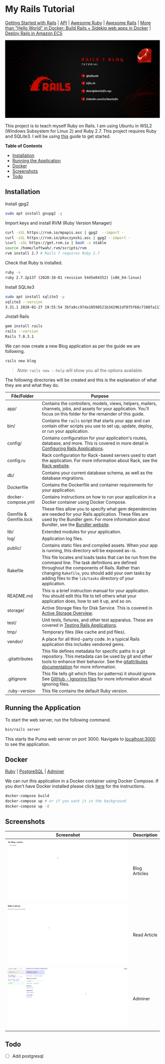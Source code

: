 # My Rails Tutorial

[Getting Started with Rails](https://guides.rubyonrails.org/getting_started.html) | [API](https://api.rubyonrails.org/) | [Awesome Ruby](https://github.com/markets/awesome-ruby) | [Awesome Rails](https://github.com/gramantin/awesome-rails) | [More than "Hello World" in Docker: Build Rails + Sidekiq web apps in Docker](https://dev.to/raphael_jambalos/more-than-hello-world-in-docker-run-rails-sidekiq-web-apps-in-docker-1b37) | [Deploy Rails in Amazon ECS](https://dev.to/raphael_jambalos/deploy-rails-in-amazon-ecs-part-1-concepts-26nl)

![Rails 7 Blog](assets/rails7blog.png)

This project is to teach myself Ruby on Rails. I am using Ubuntu in WSL2 (Windows Subsystem for Linux 2) and Ruby 2.7. This project requires Ruby and SQLite3. I will be using [this](https://guides.rubyonrails.org/getting_started.html) guide to get started.

<!-- START doctoc generated TOC please keep comment here to allow auto update -->
<!-- DON'T EDIT THIS SECTION, INSTEAD RE-RUN doctoc TO UPDATE -->
**Table of Contents**

- [Installation](#installation)
- [Running the Application](#running-the-application)
- [Docker](#docker)
- [Screenshots](#screenshots)
- [Todo](#todo)

<!-- END doctoc generated TOC please keep comment here to allow auto update -->

## Installation

Install gpg2

```bash
sudo apt install gnupg2 -y
```

Import keys and install RVM (Ruby Version Manager)

```bash
curl -sSL https://rvm.io/mpapis.asc | gpg2  --import -
curl -sSL https://rvm.io/pkuczynski.asc | gpg2 --import -
\curl -sSL https://get.rvm.io | bash -s stable
source /home/loftwah/.rvm/scripts/rvm
rvm install 2.7 # Rails 7 requires Ruby 2.7
```

Check that Ruby is installed.

```bash
ruby -v        
ruby 2.7.2p137 (2020-10-01 revision 5445e04352) [x86_64-linux]
```

Install SQLite3

```bash
sudo apt install sqlite3 -y
sqlite3 --version
3.31.1 2020-01-27 19:55:54 3bfa9cc97da10598521b342961df8f5f68c7388fa117345eeb516eaa837balt1
```

Jnstall Rails

```bash
gem install rails
rails --version
Rails 7.0.3.1
```

We can now create a new Blog application as per the guide we are following.

```bash
rails new blog
```

> *Note:* `rails new --help` will show you all the options available.

The following directories will be created and this is the explanation of what they are and what they do.

| File/Folder | Purpose |
| ------------ | ------- |
| app/ | Contains the controllers, models, views, helpers, mailers, channels, jobs, and assets for your application. You'll focus on this folder for the remainder of this guide. |
| bin/ | Contains the `rails` script that starts your app and can contain other scripts you use to set up, update, deploy, or run your application. | 
| config/ | Contains configuration for your application's routes, database, and more. This is covered in more detail in [Configuring Rails Applications](https://guides.rubyonrails.org/configuring.html). |
| config.ru | Rack configuration for Rack-based servers used to start the application. For more information about Rack, see the [Rack website](https://rack.github.io/). |
| db/ | Contains your current database schema, as well as the database migrations. |
| Dockerfile | Contains the Dockerfile and container requirements for your application. |
| docker-compose.yml | Contains instructions on how to run your application in a Docker container using Docker Compose. |
| Gemfile & Gemfile.lock | These files allow you to specify what gem dependencies are needed for your Rails application. These files are used by the Bundler gem. For more information about Bundler, see the [Bundler website](https://bundler.io). |
| lib/ | Extended modules for your application. |
| log/ | Application log files. |
| public/ | Contains static files and compiled assets. When your app is running, this directory will be exposed as-is. |
| Rakefile | This file locates and loads tasks that can be run from the command line. The task definitions are defined throughout the components of Rails. Rather than changing `Rakefile`, you should add your own tasks by adding files to the `lib/tasks` directory of your application. |
| README.md | This is a brief instruction manual for your application. You should edit this file to tell others what your application does, how to set it up, and so on. |
| storage/ | Active Storage files for Disk Service. This is covered in [Active Storage Overview](https://guides.rubyonrails.org/active_storage_overview.html). |
| test/ | Unit tests, fixtures, and other test apparatus. These are covered in [Testing Rails Applications](https://guides.rubyonrails.org/testing.html). |
| tmp/ | Temporary files (like cache and pid files). |
| vendor/ | A place for all third-party code. In a typical Rails application this includes vendored gems. |
| .gitattributes | This file defines metadata for specific paths in a git repository. This metadata can be used by git and other tools to enhance their behavior. See the [gitattributes documentation](https://git-scm.com/docs/gitattributes) for more information. |
| .gitignore | This file tells git which files (or patterns) it should ignore. See [GitHub - Ignoring files](https://help.github.com/articles/ignoring-files) for more information about ignoring files. |
| .ruby-version | This file contains the default Ruby version. |

## Running the Application

To start the web server, run the following command.

```bash
bin/rails server
```

This starts the Puma web server on port 3000. Navigate to [localhost:3000](http://localhost:3000) to see the application.

## Docker

[Ruby](https://hub.docker.com/_/ruby) | [PostgreSQL](https://hub.docker.com/_/postgres/) | [Adminer](https://hub.docker.com/_/adminer/)

We can run this application in a Docker container using Docker Compose. If you don't have Docker installed please click [here](https://docs.docker.com/get-docker/) for the instructions.

```bash
docker-compose build
docker-compose up # or if you want it in the background
docker-compose up -d
```

## Screenshots

| Screenshot | Description |
| ---------- | ----------- |
| ![Rails 7 Blog](assets/blog-articles.png) | Blog Articles |
| ![Rails 7 Blog](assets/read-article.png) | Read Article |
| ![Rails 7 Blog](assets/adminer.png) | Adminer |

## Todo

- [ ] Add postgresql
